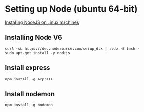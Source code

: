 # Setting up Node (ubuntu 64-bit)

[Installing NodeJS on Linux machines](https://nodejs.org/en/download/package-manager/)

## Installing Node V6

```
curl -sL https://deb.nodesource.com/setup_6.x | sudo -E bash -
sudo apt-get install -y nodejs
```

## Install express

`npm install -g express`

## Install nodemon

`npm install -g nodemon`



